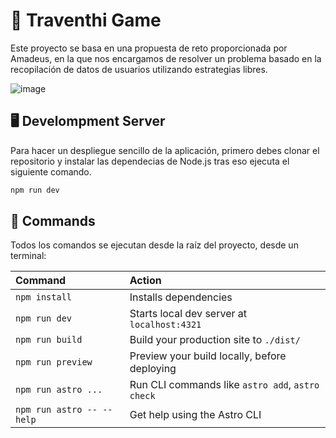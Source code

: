 # 🧠 Traventhi Game
Este proyecto se basa en una propuesta de reto proporcionada por Amadeus, en la que nos encargamos de resolver un problema basado en la recopilación de datos de usuarios utilizando estrategias libres.

![image](https://github.com/user-attachments/assets/b2964015-d58b-4909-98a0-fe31f5081a5a)

## 🖥 Develompment Server
Para hacer un despliegue sencillo de la aplicación, primero debes clonar el repositorio y instalar las dependecias de Node.js tras eso ejecuta el siguiente comando.
```sh
npm run dev
```




## 🧞 Commands

Todos los comandos se ejecutan desde la raíz del proyecto, desde un terminal:

| Command                   | Action                                           |
| :------------------------ | :----------------------------------------------- |
| `npm install`             | Installs dependencies                            |
| `npm run dev`             | Starts local dev server at `localhost:4321`      |
| `npm run build`           | Build your production site to `./dist/`          |
| `npm run preview`         | Preview your build locally, before deploying     |
| `npm run astro ...`       | Run CLI commands like `astro add`, `astro check` |
| `npm run astro -- --help` | Get help using the Astro CLI                     |
